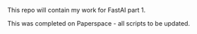 This repo will contain my work for FastAI part 1. 

This was completed on Paperspace - all scripts to be updated. 
